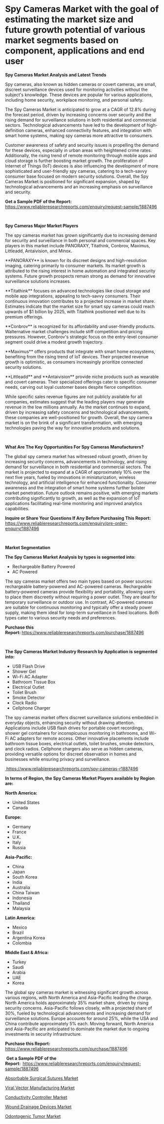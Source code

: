 <p><h1>Spy Cameras Market with the goal of estimating the market size and future growth potential of various market segments based on component, applications and end user</h1></p><p><strong>Spy Cameras Market Analysis and Latest Trends</strong></p>
<p><p>Spy cameras, also known as hidden cameras or covert cameras, are small, discreet surveillance devices used for monitoring activities without the subject's knowledge. These devices are popular for various applications, including home security, workplace monitoring, and personal safety. </p><p>The Spy Cameras Market is anticipated to grow at a CAGR of 12.8% during the forecast period, driven by increasing concerns over security and the rising demand for surveillance solutions in both residential and commercial sectors. Technological advancements have led to the development of high-definition cameras, enhanced connectivity features, and integration with smart home systems, making spy cameras more attractive to consumers. </p><p>Customer awareness of safety and security issues is propelling the demand for these devices, especially in urban areas with heightened crime rates. Additionally, the rising trend of remote monitoring through mobile apps and cloud storage is further boosting market growth. The proliferation of Internet of Things (IoT) devices is also influencing the development of more sophisticated and user-friendly spy cameras, catering to a tech-savvy consumer base focused on modern security solutions. Overall, the Spy Cameras Market is positioned for significant expansion, shaped by technological advancements and an increasing emphasis on surveillance and security.</p></p>
<p><strong>Get a Sample PDF of the Report:&nbsp;</strong> <a href="https://www.reliableresearchreports.com/enquiry/request-sample/1887496?utm_campaign=3278&utm_medium=2&utm_source=Github&utm_content=ia&utm_term=06042025&utm_id=spy-cameras">https://www.reliableresearchreports.com/enquiry/request-sample/1887496</a></p>
<p>&nbsp;</p>
<p><strong>Spy Cameras Major Market Players</strong></p>
<p><p>The spy cameras market has grown significantly due to increasing demand for security and surveillance in both personal and commercial spaces. Key players in this market include PANORAXY, Titathink, Conbrov, Maximus, Littleadd, Antaivision, and Minox. </p><p>**PANORAXY** is known for its discreet designs and high-resolution imaging, catering primarily to consumer markets. Its market growth is attributed to the rising interest in home automation and integrated security systems. Future growth prospects remain strong as demand for innovative surveillance solutions increases.</p><p>**Titathink** focuses on advanced technologies like cloud storage and mobile app integrations, appealing to tech-savvy consumers. Their continuous innovation contributes to a projected increase in market share. Estimates indicate that the market size for smart spy cameras could reach upwards of $1 billion by 2025, with Titathink positioned well due to its premium offerings.</p><p>**Conbrov** is recognized for its affordability and user-friendly products. Walternative market challenges include stiff competition and pricing pressures. However, Conbrov's strategic focus on the entry-level consumer segment could drive a modest growth trajectory.</p><p>**Maximus** offers products that integrate with smart home ecosystems, benefiting from the rising trend of IoT devices. Their projected revenue growth is optimistic, as consumers increasingly prioritize connected security solutions.</p><p>**Littleadd** and **Antaivision** provide niche products such as wearable and covert cameras. Their specialized offerings cater to specific consumer needs, carving out loyal customer bases despite fierce competition.</p><p>While specific sales revenue figures are not publicly available for all companies, estimates suggest that the leading players may generate revenue in the low millions annually. As the market continues to expand, driven by increasing safety concerns and technological advancements, these companies are well-positioned for growth. Overall, the spy camera market is on the brink of a significant transformation, with emerging technologies paving the way for innovative products and solutions.</p></p>
<p>&nbsp;</p>
<p><strong>What Are The Key Opportunities For Spy Cameras Manufacturers?</strong></p>
<p><p>The global spy camera market has witnessed robust growth, driven by increasing security concerns, advancements in technology, and rising demand for surveillance in both residential and commercial sectors. The market is projected to expand at a CAGR of approximately 10% over the next five years, fueled by innovations in miniaturization, wireless technology, and artificial intelligence for enhanced functionality. Consumer awareness and the integration of smart home systems further bolster market penetration. Future outlook remains positive, with emerging markets contributing significantly to growth, as well as the expansion of IoT applications facilitating real-time monitoring and improved analytics capabilities.</p></p>
<p><strong>Inquire or Share Your Questions If Any Before Purchasing This Report:</strong> <a href="https://www.reliableresearchreports.com/enquiry/pre-order-enquiry/1887496?utm_campaign=3278&utm_medium=2&utm_source=Github&utm_content=ia&utm_term=06042025&utm_id=spy-cameras">https://www.reliableresearchreports.com/enquiry/pre-order-enquiry/1887496</a></p>
<p>&nbsp;</p>
<p><strong>Market Segmentation</strong></p>
<p><strong>The Spy Cameras Market Analysis by types is segmented into:</strong></p>
<p><ul><li>Rechargeable Battery Powered</li><li>AC Powered</li></ul></p>
<p><p>The spy cameras market offers two main types based on power sources: rechargeable battery-powered and AC-powered cameras. Rechargeable battery-powered cameras provide flexibility and portability, allowing users to place them discreetly without requiring a power outlet. They are ideal for temporary surveillance or outdoor use. In contrast, AC-powered cameras are suitable for continuous monitoring and typically offer a steady power supply, making them ideal for long-term surveillance in fixed locations. Both types cater to various security needs and preferences.</p></p>
<p><strong>Purchase this Report:&nbsp;</strong><a href="https://www.reliableresearchreports.com/purchase/1887496?utm_campaign=3278&utm_medium=2&utm_source=Github&utm_content=ia&utm_term=06042025&utm_id=spy-cameras">https://www.reliableresearchreports.com/purchase/1887496</a></p>
<p>&nbsp;</p>
<p><strong>The Spy Cameras Market Industry Research by Application is segmented into:</strong></p>
<p><ul><li>USB Flash Drive</li><li>Shower Gel</li><li>Wi-Fi AC Adapter</li><li>Bathroom Tissue Box</li><li>Electrical Outlet</li><li>Toilet Brush</li><li>Smoke Detector</li><li>Clock Radio</li><li>Cellphone Charger</li></ul></p>
<p><p>The spy cameras market offers discreet surveillance solutions embedded in everyday objects, enhancing security without drawing attention. Applications include USB flash drives for portable covert recordings, shower gel containers for inconspicuous monitoring in bathrooms, and Wi-Fi AC adapters for remote access. Other innovative placements include bathroom tissue boxes, electrical outlets, toilet brushes, smoke detectors, and clock radios. Cellphone chargers also serve as hidden cameras, providing versatile options for discreet observation in homes and businesses while ensuring privacy and surveillance.</p></p>
<p><a href="https://www.reliableresearchreports.com/spy-cameras-r1887496?utm_campaign=3278&utm_medium=2&utm_source=Github&utm_content=ia&utm_term=06042025&utm_id=spy-cameras">&nbsp;https://www.reliableresearchreports.com/spy-cameras-r1887496</a></p>
<p><strong>In terms of Region, the Spy Cameras Market Players available by Region are:</strong></p>
<p>
    <p> <strong> North America: </strong>
        <ul>
            <li>United States</li>
            <li>Canada</li>
        </ul>
        </p> 
    <p> <strong> Europe: </strong>
        <ul>
            <li>Germany</li>
            <li>France</li>
            <li>U.K.</li>
            <li>Italy</li>
            <li>Russia</li>
        </ul>
        </p> 
    <p> <strong> Asia-Pacific: </strong>
        <ul>
            <li>China</li>
            <li>Japan</li>
            <li>South Korea</li>
            <li>India</li>
            <li>Australia</li>
            <li>China Taiwan</li>
            <li>Indonesia</li>
            <li>Thailand</li>
            <li>Malaysia</li>
        </ul>
        </p> 
    <p> <strong> Latin America: </strong>
        <ul>
            <li>Mexico</li>
            <li>Brazil</li>
            <li>Argentina Korea</li>
            <li>Colombia</li>
        </ul>
        </p> 
    <p> <strong> Middle East & Africa: </strong>
        <ul>
            <li>Turkey</li>
            <li>Saudi</li>
            <li>Arabia</li>
            <li>UAE</li>
            <li>Korea</li>
        </ul>
    </p>
    </p>
<p><p>The global spy cameras market is witnessing significant growth across various regions, with North America and Asia-Pacific leading the charge. North America holds approximately 35% market share, driven by rising security concerns. Asia-Pacific follows closely, with a projected share of 30%, fueled by technological advancements and increasing demand for surveillance solutions. Europe accounts for around 25%, while the USA and China contribute approximately 5% each. Moving forward, North America and Asia-Pacific are anticipated to dominate the market due to ongoing investments in security infrastructure.</p></p>
<p><strong>Purchase this Report: </strong><a href="https://www.reliableresearchreports.com/purchase/1887496?utm_campaign=3278&utm_medium=2&utm_source=Github&utm_content=ia&utm_term=06042025&utm_id=spy-cameras">https://www.reliableresearchreports.com/purchase/1887496</a></p>
<p>&nbsp;<strong>Get a Sample PDF of the Report:&nbsp;&nbsp;</strong><a href="https://www.reliableresearchreports.com/enquiry/request-sample/1887496?utm_campaign=3278&utm_medium=2&utm_source=Github&utm_content=ia&utm_term=06042025&utm_id=spy-cameras">https://www.reliableresearchreports.com/enquiry/request-sample/1887496</a></p>
<p><strong></strong></p>
<p><p><a href="https://www.linkedin.com/pulse/projected-market-expansion-absorbable-surgical-sutures-7vw6c?utm_campaign=3278&utm_medium=2&utm_source=Github&utm_content=ia&utm_term=06042025&utm_id=spy-cameras">Absorbable Surgical Sutures Market</a></p><p><a href="https://www.linkedin.com/pulse/examining-viral-vector-manufacturing-market-growth-oktbe?utm_campaign=3278&utm_medium=2&utm_source=Github&utm_content=ia&utm_term=06042025&utm_id=spy-cameras">Viral Vector Manufacturing Market</a></p><p><a href="https://github.com/naomaroaoonv/Market-Research-Report-List-1/blob/main/conductivity-controller-market.md?utm_campaign=3278&utm_medium=2&utm_source=Github&utm_content=ia&utm_term=06042025&utm_id=spy-cameras">Conductivity Controller Market</a></p><p><a href="https://www.linkedin.com/pulse/key-trends-growth-drivers-wound-drainage-devices-market-6txme?utm_campaign=3278&utm_medium=2&utm_source=Github&utm_content=ia&utm_term=06042025&utm_id=spy-cameras">Wound Drainage Devices Market</a></p><p><a href="https://www.linkedin.com/pulse/sustainability-trends-odontogenic-tumor-industry-folxe?utm_campaign=3278&utm_medium=2&utm_source=Github&utm_content=ia&utm_term=06042025&utm_id=spy-cameras">Odontogenic Tumor Market</a></p></p>
